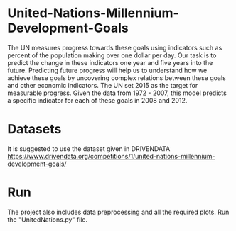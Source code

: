 # United-Nations-Millennium-Development-Goals
The UN measures progress towards these goals using indicators such as percent of the population making over one dollar per day. Our task is to predict the change in these indicators one year and five years into the future. Predicting future progress will help us to understand how we achieve these goals by uncovering complex relations between these goals and other economic indicators. The UN set 2015 as the target for measurable progress. Given the data from 1972 - 2007, this model predicts a specific indicator for each of these goals in 2008 and 2012.

# Datasets
It is suggested to use the dataset given in DRIVENDATA https://www.drivendata.org/competitions/1/united-nations-millennium-development-goals/

# Run
The project also includes data preprocessing and all the required plots.
Run the "UnitedNations.py" file.
